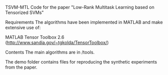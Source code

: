 TSVM-MTL
Code for the paper "Low-Rank Multitask Learning based on Tensorized SVMs"

Requirements
The algorithms have been implemented in MATLAB and make extensive use of:

MATLAB Tensor Toolbox 2.6 (http://www.sandia.gov/~tgkolda/TensorToolbox/)
 
Contents
The main algorithms are in /tools.

The demo folder contains files for reproducing the synthetic experiments from the paper.
